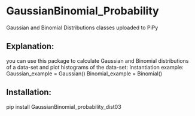 # GaussianBinomial_Probability
Gaussian and Binomial Distributions classes uploaded to PiPy

## Explanation:
you can use this package to calculate Gaussian and Binomial distributions of a data-set and plot histograms of the data-set:
  Instantiation example: 
    Gaussian_example = Gaussian() 
    Binomial_example = Binomial()


## Installation:
pip install GaussianBinomial_probability_dist03
